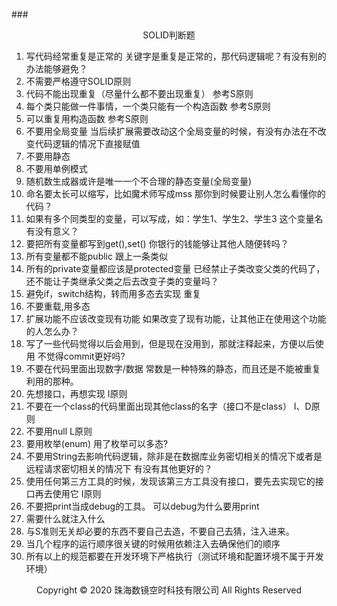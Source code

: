 ###<center>SOLID判断题</center>
1. 写代码经常重复是正常的
关键字是重复是正常的，那代码逻辑呢？有没有别的办法能够避免？
2. 不需要严格遵守SOLID原则
3. 代码不能出现重复（尽量什么都不要出现重复）
参考S原则
4. 每个类只能做一件事情，一个类只能有一个构造函数
参考S原则
5. 可以重复用构造函数
参考S原则
6. 不要用全局变量
当后续扩展需要改动这个全局变量的时候，有没有办法在不改变代码逻辑的情况下直接赋值
7. 不要用静态
8. 不要用单例模式
9. 随机数生成器或许是唯一一个不合理的静态变量(全局变量)
10. 命名要太长可以缩写，比如魔术师写成mss
那你到时候要让别人怎么看懂你的代码？
11. 如果有多个同类型的变量，可以写成，如：学生1、学生2、学生3
这个变量名有没有意义？
12. 要把所有变量都写到get(),set()
你银行的钱能够让其他人随便转吗？
13. 所有变量都不能public
跟上一条类似
14. 所有的private变量都应该是protected变量
已经禁止子类改变父类的代码了，还不能让子类继承父类之后去改变子类的变量吗？
15. 避免if，switch结构，转而用多态去实现
重复
16. 不要重载,用多态
17. 扩展功能不应该改变现有功能
如果改变了现有功能，让其他正在使用这个功能的人怎么办？
18. 写了一些代码觉得以后会用到，但是现在没用到，那就注释起来，方便以后使用
不觉得commit更好吗?
19. 不要在代码里面出现数字/数据
常数是一种特殊的静态，而且还是不能被重复利用的那种。
20. 先想接口，再想实现
I原则
21. 不要在一个class的代码里面出现其他class的名字（接口不是class）
I、D原则
22. 不要用null
L原则
23. 要用枚举(enum)
用了枚举可以多态?
24. 不要用String去影响代码逻辑，除非是在数据库业务密切相关的情况下或者是远程请求密切相关的情况下
有没有其他更好的？
25. 使用任何第三方工具的时候，发现该第三方工具没有接口，要先去实现它的接口再去使用它
I原则
26. 不要把print当成debug的工具。
可以debug为什么要用print
27. 需要什么就注入什么
28. 与S准则无关却必要的东西不要自己去造，不要自己去猜，注入进来。
29. 当几个程序的运行顺序很关键的时候用依赖注入去确保他们的顺序
30. 所有以上的规范都要在开发环境下严格执行（测试环境和配置环境不属于开发环境）
<center> Copyright © 2020 珠海数镜空时科技有限公司 All Rights Reserved</center>